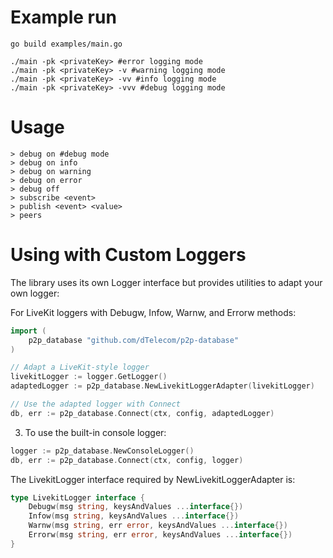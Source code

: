 # Example run
```
go build examples/main.go

./main -pk <privateKey> #error logging mode
./main -pk <privateKey> -v #warning logging mode
./main -pk <privateKey> -vv #info logging mode
./main -pk <privateKey> -vvv #debug logging mode
```

# Usage
```
> debug on #debug mode
> debug on info
> debug on warning
> debug on error
> debug off
> subscribe <event>
> publish <event> <value>
> peers
```

# Using with Custom Loggers

The library uses its own Logger interface but provides utilities to adapt your own logger:


For LiveKit loggers with Debugw, Infow, Warnw, and Errorw methods:

```go
import (
    p2p_database "github.com/dTelecom/p2p-database"
)

// Adapt a LiveKit-style logger
livekitLogger := logger.GetLogger()
adaptedLogger := p2p_database.NewLivekitLoggerAdapter(livekitLogger)

// Use the adapted logger with Connect
db, err := p2p_database.Connect(ctx, config, adaptedLogger)
```

3. To use the built-in console logger:

```go
logger := p2p_database.NewConsoleLogger()
db, err := p2p_database.Connect(ctx, config, logger)
```

The LivekitLogger interface required by NewLivekitLoggerAdapter is:

```go
type LivekitLogger interface {
    Debugw(msg string, keysAndValues ...interface{})
    Infow(msg string, keysAndValues ...interface{})
    Warnw(msg string, err error, keysAndValues ...interface{})
    Errorw(msg string, err error, keysAndValues ...interface{})
}
```